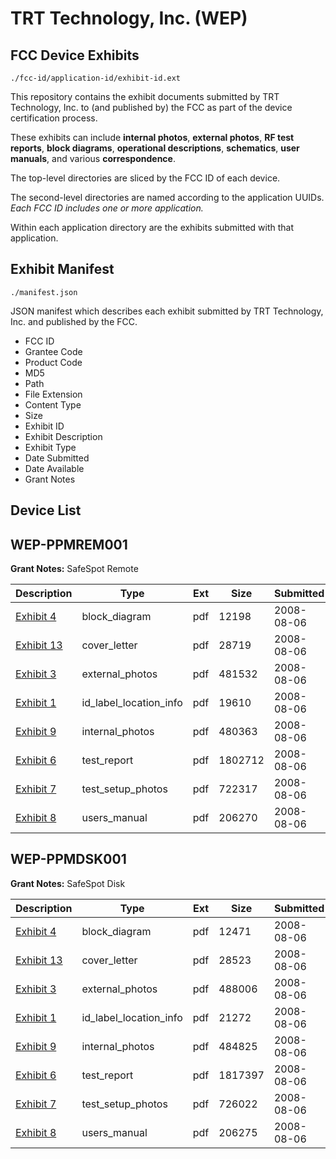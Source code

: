 # TRT Technology, Inc. (WEP)
## FCC Device Exhibits

```
./fcc-id/application-id/exhibit-id.ext
```

This repository contains the exhibit documents submitted by TRT Technology, Inc. to (and published by) the FCC as part of the device certification process.

These exhibits can include **internal photos**, **external photos**, **RF test reports**, **block diagrams**, **operational descriptions**, **schematics**, **user manuals**, and various **correspondence**.

The top-level directories are sliced by the FCC ID of each device.

The second-level directories are named according to the application UUIDs. *Each FCC ID includes one or more application.*

Within each application directory are the exhibits submitted with that application. 

## Exhibit Manifest

```
./manifest.json
```

JSON manifest which describes each exhibit submitted by TRT Technology, Inc. and published by the FCC.

- FCC ID
- Grantee Code
- Product Code
- MD5
- Path
- File Extension
- Content Type
- Size
- Exhibit ID
- Exhibit Description
- Exhibit Type
- Date Submitted
- Date Available
- Grant Notes

## Device List
## WEP-PPMREM001
**Grant Notes:** SafeSpot Remote

| Description | Type | Ext | Size | Submitted | Available |
| ----------- | ---- | --- | ---- | --------- | --------- |
| [Exhibit 4](WEP-PPMREM001/6258ba2f34c10afd694c59b0c4f6d2ca/981733.pdf) | block_diagram | pdf | 12198 | 2008-08-06 | 2008-08-06 |
| [Exhibit 13](WEP-PPMREM001/6258ba2f34c10afd694c59b0c4f6d2ca/981734.pdf) | cover_letter | pdf | 28719 | 2008-08-06 | 2008-08-06 |
| [Exhibit 3](WEP-PPMREM001/6258ba2f34c10afd694c59b0c4f6d2ca/981732.pdf) | external_photos | pdf | 481532 | 2008-08-06 | 2008-08-06 |
| [Exhibit 1](WEP-PPMREM001/6258ba2f34c10afd694c59b0c4f6d2ca/981731.pdf) | id_label_location_info | pdf | 19610 | 2008-08-06 | 2008-08-06 |
| [Exhibit 9](WEP-PPMREM001/6258ba2f34c10afd694c59b0c4f6d2ca/981730.pdf) | internal_photos | pdf | 480363 | 2008-08-06 | 2008-08-06 |
| [Exhibit 6](WEP-PPMREM001/6258ba2f34c10afd694c59b0c4f6d2ca/981727.pdf) | test_report | pdf | 1802712 | 2008-08-06 | 2008-08-06 |
| [Exhibit 7](WEP-PPMREM001/6258ba2f34c10afd694c59b0c4f6d2ca/981726.pdf) | test_setup_photos | pdf | 722317 | 2008-08-06 | 2008-08-06 |
| [Exhibit 8](WEP-PPMREM001/6258ba2f34c10afd694c59b0c4f6d2ca/981725.pdf) | users_manual | pdf | 206270 | 2008-08-06 | 2008-08-06 |
## WEP-PPMDSK001
**Grant Notes:** SafeSpot Disk

| Description | Type | Ext | Size | Submitted | Available |
| ----------- | ---- | --- | ---- | --------- | --------- |
| [Exhibit 4](WEP-PPMDSK001/609fb26522d89a676287415cff742980/981743.pdf) | block_diagram | pdf | 12471 | 2008-08-06 | 2008-08-06 |
| [Exhibit 13](WEP-PPMDSK001/609fb26522d89a676287415cff742980/981744.pdf) | cover_letter | pdf | 28523 | 2008-08-06 | 2008-08-06 |
| [Exhibit 3](WEP-PPMDSK001/609fb26522d89a676287415cff742980/981742.pdf) | external_photos | pdf | 488006 | 2008-08-06 | 2008-08-06 |
| [Exhibit 1](WEP-PPMDSK001/609fb26522d89a676287415cff742980/981741.pdf) | id_label_location_info | pdf | 21272 | 2008-08-06 | 2008-08-06 |
| [Exhibit 9](WEP-PPMDSK001/609fb26522d89a676287415cff742980/981740.pdf) | internal_photos | pdf | 484825 | 2008-08-06 | 2008-08-06 |
| [Exhibit 6](WEP-PPMDSK001/609fb26522d89a676287415cff742980/981737.pdf) | test_report | pdf | 1817397 | 2008-08-06 | 2008-08-06 |
| [Exhibit 7](WEP-PPMDSK001/609fb26522d89a676287415cff742980/981736.pdf) | test_setup_photos | pdf | 726022 | 2008-08-06 | 2008-08-06 |
| [Exhibit 8](WEP-PPMDSK001/609fb26522d89a676287415cff742980/981735.pdf) | users_manual | pdf | 206275 | 2008-08-06 | 2008-08-06 |
